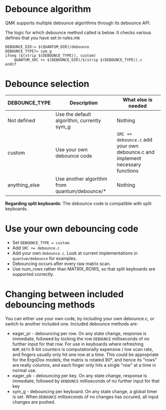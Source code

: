 # Debounce algorithm

QMK supports multiple debounce algorithms through its debounce API.

The logic for which debounce method called is below. It checks various defines that you have set in rules.mk

```
DEBOUNCE_DIR:= $(QUANTUM_DIR)/debounce
DEBOUNCE_TYPE?= sym_g
ifneq ($(strip $(DEBOUNCE_TYPE)), custom)
    QUANTUM_SRC += $(DEBOUNCE_DIR)/$(strip $(DEBOUNCE_TYPE)).c
endif
```

# Debounce selection

| DEBOUNCE_TYPE    | Description                                          | What else is needed           |
| -------------    | ---------------------------------------------------  | ----------------------------- |
| Not defined      | Use the default algorithm, currently sym_g           | Nothing                       |
| custom           | Use your own debounce code                           | ```SRC += debounce.c``` add your own debounce.c and implement necessary functions |
| anything_else    | Use another algorithm from quantum/debounce/*        | Nothing                       |

**Regarding split keyboards**:
The debounce code is compatible with split keyboards.

# Use your own debouncing code
* Set ```DEBOUNCE_TYPE = custom```.
* Add ```SRC += debounce.c```
* Add your own ```debounce.c```. Look at current implementations in ```quantum/debounce``` for examples.
* Debouncing occurs after every raw matrix scan.
* Use num_rows rather than MATRIX_ROWS, so that split keyboards are supported correctly.

# Changing between included debouncing methods
You can either use your own code, by including your own debounce.c, or switch to another included one.
Included debounce methods are:
* eager_pr - debouncing per row. On any state change, response is immediate, followed by locking the row ```DEBOUNCE``` milliseconds of no further input for that row. 
For use in keyboards where refreshing ```NUM_KEYS``` 8-bit counters is computationally expensive / low scan rate, and fingers usually only hit one row at a time. This could be
appropriate for the ErgoDox models; the matrix is rotated 90°, and hence its "rows" are really columns, and each finger only hits a single "row" at a time in normal use.
* eager_pk - debouncing per key. On any state change, response is immediate, followed by ```DEBOUNCE``` milliseconds of no further input for that key
* sym_g - debouncing per keyboard. On any state change, a global timer is set. When ```DEBOUNCE``` milliseconds of no changes has occured, all input changes are pushed.


